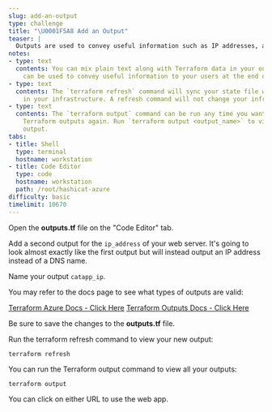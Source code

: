 ```yaml
---
slug: add-an-output
type: challenge
title: "\U0001F5A8️ Add an Output"
teaser: |
  Outputs are used to convey useful information such as IP addresses, application URLs or other useful data.
notes:
- type: text
  contents: You can mix plain text along with Terraform data in your outputs. Outputs
    can be used to convey useful information to your users at the end of a run.
- type: text
  contents: The `terraform refresh` command will sync your state file with what exists
    in your infrastructure. A refresh command will not change your infrastructure.
- type: text
  contents: The `terraform output` command can be run any time you want to see your
    Terraform outputs again. Run `terraform output <output_name>` to view a single
    output.
tabs:
- title: Shell
  type: terminal
  hostname: workstation
- title: Code Editor
  type: code
  hostname: workstation
  path: /root/hashicat-azure
difficulty: basic
timelimit: 10670
---
```

Open the **outputs.tf** file on the "Code Editor" tab.

Add a second output for the `ip_address` of your web server. It's going to look almost exactly like the first output but will instead output an IP address instead of a DNS name.

Name your output `catapp_ip`.

You may refer to the docs page to see what types of outputs are valid:

[Terraform Azure Docs - Click Here](https://registry.terraform.io/providers/hashicorp/azurerm/latest/docs/resources/public_ip#attributes-reference)
[Terraform Outputs Docs - Click Here](https://www.terraform.io/docs/configuration/outputs.html)

Be sure to save the changes to the **outputs.tf** file.

Run the terraform refresh command to view your new output:

```
terraform refresh
```

You can run the Terraform output command to view all your outputs:

```
terraform output
```

You can click on either URL to use the web app.